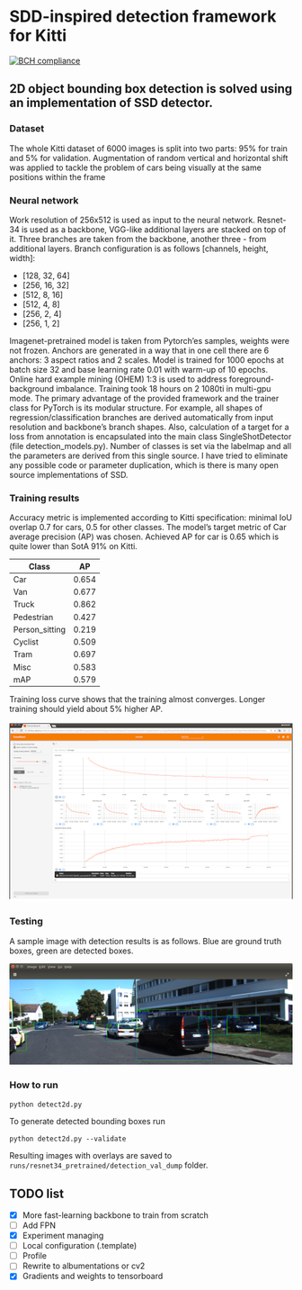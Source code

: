 # SDD-inspired detection framework for Kitti

[![BCH compliance](https://bettercodehub.com/edge/badge/Obs01ete/pytorch-detection?branch=master)](https://bettercodehub.com/)

## 2D object bounding box detection is solved using an implementation of SSD detector.

### Dataset
The whole Kitti dataset of 6000 images is split into two parts: 95% for train and 5% for validation. Augmentation of random vertical and horizontal shift was applied to tackle the problem of cars being visually at the same positions within the frame

### Neural network
Work resolution of 256x512 is used as input to the neural network. Resnet-34 is used as a backbone, VGG-like additional layers are stacked on top of it. Three branches are taken from the backbone, another three - from additional layers. Branch configuration is as follows [channels, height, width]:
 - [128, 32, 64]
 - [256, 16, 32]
 - [512, 8, 16]
 - [512, 4, 8]
 - [256, 2, 4]
 - [256, 1, 2]

Imagenet-pretrained model is taken from Pytorch’es samples, weights were not frozen.
Anchors are generated in a way that in one cell there are 6 anchors: 3 aspect ratios and 2 scales.
Model is trained for 1000 epochs at batch size 32 and base learning rate 0.01 with warm-up of 10 epochs. Online hard example mining (OHEM) 1:3 is used to address foreground-background imbalance. Training took 18 hours on 2 1080ti in multi-gpu mode.
The primary advantage of the provided framework and the trainer class for PyTorch is its modular structure. For example, all shapes of regression/classification branches are derived automatically from input resolution and backbone’s branch shapes. Also, calculation of a target for a loss from annotation is encapsulated into the main class SingleShotDetector (file detection_models.py). Number of classes is set via the labelmap and all the parameters are derived from this single source. I have tried to eliminate any possible code or parameter duplication, which is there is many open source implementations of SSD.

### Training results
Accuracy metric is implemented according to Kitti specification: minimal IoU overlap 0.7 for cars, 0.5 for other classes. The model’s target metric of Car average precision (AP) was chosen. Achieved AP for car is 0.65 which is quite lower than SotA 91% on Kitti.


|Class | AP    |
|------|-------|
| Car  | 0.654 |
| Van  | 0.677 |
| Truck  | 0.862 |
| Pedestrian  | 0.427 |
| Person_sitting  | 0.219 |
| Cyclist  | 0.509 |
| Tram  | 0.697 |
| Misc  | 0.583 |
| mAP  | 0.579 |

Training loss curve shows that the training almost converges. Longer training should yield about 5% higher AP.

![](assets/tensorboard.png)

### Testing
A sample image with detection results is as follows. Blue are ground truth boxes, green are detected boxes.

![](assets/example.png)

### How to run

```
python detect2d.py
```
To generate detected bounding boxes run
```
python detect2d.py --validate
```
Resulting images with overlays are saved to `runs/resnet34_pretrained/detection_val_dump` folder.

## TODO list
- [x] More fast-learning backbone to train from scratch
- [ ] Add FPN
- [x] Experiment managing
- [ ] Local configuration (.template)
- [ ] Profile
- [ ] Rewrite to albumentations or cv2
- [x] Gradients and weights to tensorboard 
